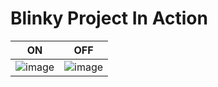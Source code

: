 # Blinky Project In Action

|ON|OFF|
|:--:|:--:|
|![image](https://user-images.githubusercontent.com/80762665/115953089-1de78b80-a507-11eb-9ed5-b9789ecd1e4b.png)| ![image](https://user-images.githubusercontent.com/80762665/115953361-a0bd1600-a508-11eb-923f-d5b09756e66e.png) |



```
